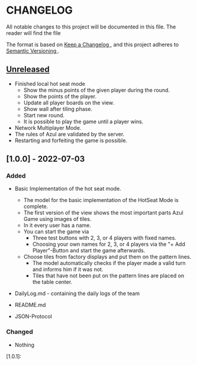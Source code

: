 # CHANGELOG

All notable changes to this project will be documented in this file. 
The reader will find the file 

The format is based on [ Keep a Changelog ]( https://keepachangelog.com/en/1.0.0/ ) ,
and this project adheres to [ Semantic Versioning ]( https://semver.org/spec/v2.0.0.html ).


## [Unreleased]
- Finished local hot seat mode
  - Show the minus points of the given player during the round. 
  - Show the points of the player. 
  - Update all player boards on the view. 
  - Show wall after tiling phase.
  - Start new round. 
  - It is possible to play the game until a player wins. 
- Network Multiplayer Mode.
- The rules of Azul are validated by the server.
- Restarting and forfeiting the game is possible.

## [1.0.0] - 2022-07-03 
### Added
- Basic Implementation of the hot seat mode.
  - The model for the basic implementation of the HotSeat Mode is complete. 
  - The first version of the view shows the most important parts Azul Game using images of tiles. 
  - In it every user has a name.
  - You can start the game via 
    - Three test buttons with 2, 3, or 4 players with fixed names. 
    - Choosing your own names for 2, 3, or 4 players via the "+ Add Player"-Button and start the game afterwards. 
  - Choose tiles from factory displays and put them on the pattern lines. 
    - The model automatically checks if the player made a valid turn and informs him if it was not. 
    - Tiles that have not been put on the pattern lines are placed on the table center. 

- DailyLog.md - containing the daily logs of the team
- README.md 
- JSON-Protocol

### Changed
- Nothing

[Unreleased]: https://gitlab2.cip.ifi.lmu.de/sosy-lab/sep-ss-22/team12/-/releases 
[1.0.1]: 




